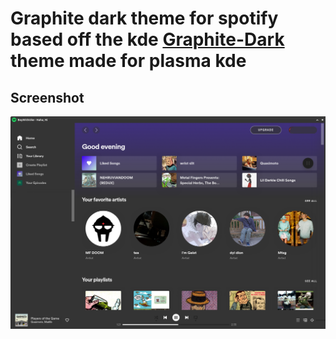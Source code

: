 # Graphite dark theme for spotify based off the kde [Graphite-Dark](https://store.kde.org/p/1667594) theme made for plasma kde


## Screenshot
![image](screenshot.png)
